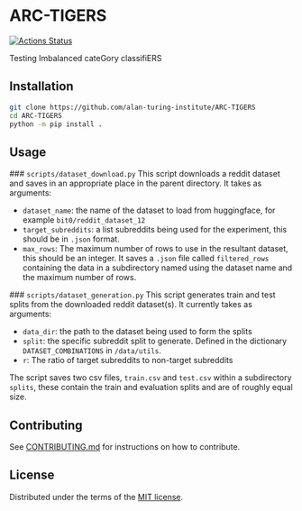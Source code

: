 # ARC-TIGERS

[![Actions Status][actions-badge]][actions-link]

Testing Imbalanced cateGory classifiERS

## Installation

```bash
git clone https://github.com/alan-turing-institute/ARC-TIGERS
cd ARC-TIGERS
python -m pip install .
```

## Usage

### `scripts/dataset_download.py`
This script downloads a reddit dataset and saves in an appropriate place in the parent directory.
It takes as arguments:
- `dataset_name`: the name of the dataset to load from huggingface, for example `bit0/reddit_dataset_12`
- `target_subreddits`: a list subreddits being used for the experiment, this should be in `.json` format.
- `max_rows`: The maximum number of rows to use in the resultant dataset, this should be an integer.
It saves a `.json` file called `filtered_rows` containing the data in a subdirectory named using the dataset name and the maximum number of rows.

### `scripts/dataset_generation.py`
This script generates train and test splits from the downloaded reddit dataset(s).
It currently takes as arguments:
- `data_dir`: the path to the dataset being used to form the splits
- `split`: the specific subreddit split to generate. Defined in the dictionary `DATASET_COMBINATIONS` in `/data/utils`.
- `r`: The ratio of target subreddits to non-target subreddits

The script saves two csv files, `train.csv` and `test.csv` within a subdirectory `splits`, these contain the train and evaluation splits and are of roughly equal size.

## Contributing

See [CONTRIBUTING.md](CONTRIBUTING.md) for instructions on how to contribute.

## License

Distributed under the terms of the [MIT license](LICENSE).


<!-- prettier-ignore-start -->
[actions-badge]:            https://github.com/alan-turing-institute/ARC-TIGERS/workflows/CI/badge.svg
[actions-link]:             https://github.com/alan-turing-institute/ARC-TIGERS/actions
<!-- prettier-ignore-end -->
